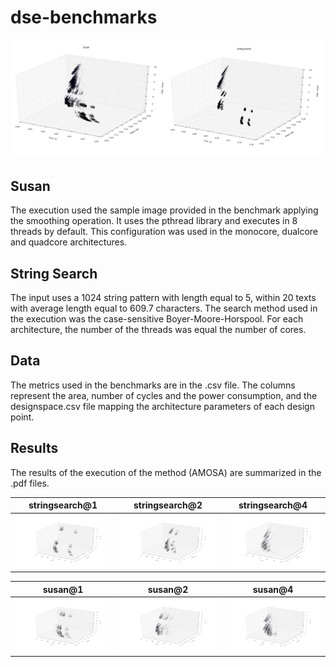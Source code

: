 # dse-benchmarks

![alt tag](https://github.com/plug-and-share/dse-benchmarks/blob/master/designspace.png)

## Susan
The execution used the sample image provided in the benchmark applying the smoothing operation. It uses the pthread library and executes in 8 threads by default. This configuration was used in the monocore, dualcore and quadcore architectures.  

## String Search
The input uses a 1024 string pattern with length equal to 5, within 20 texts with average length equal to 609.7 characters. The search method used in the execution was the case-sensitive Boyer-Moore-Horspool. For each architecture, the number of the threads was equal the number of cores.

## Data
The metrics used in the benchmarks are in the .csv file. The columns represent the area, number of cycles and the power consumption, and the designspace.csv file mapping the architecture parameters of each design point.

## Results
The results of the execution of the method (AMOSA) are summarized in the .pdf files.

stringsearch@1             |  stringsearch@2             |  stringsearch@4
:-------------------------:|:-------------------------:|:-------------------------:|
![alt text](https://github.com/plug-and-share/dse-benchmarks/blob/master/images/stringsearch%401.png "stringsearch@1")  |  ![alt text](https://github.com/plug-and-share/dse-benchmarks/blob/master/images/stringsearch%402.png "stringsearch@2") | ![alt text](https://github.com/plug-and-share/dse-benchmarks/blob/master/images/stringsearch%404.png "stringsearch@4") 

susan@1             |  susan@2             |  susan@4
:-------------------------:|:-------------------------:|:-------------------------:|
![alt text](https://github.com/plug-and-share/dse-benchmarks/blob/master/images/susan%401.png "susan@1")  |  ![alt text](https://github.com/plug-and-share/dse-benchmarks/blob/master/images/susan%402.png "susan@2") | ![alt text](https://github.com/plug-and-share/dse-benchmarks/blob/master/images/susan%404.png "susan@4")

